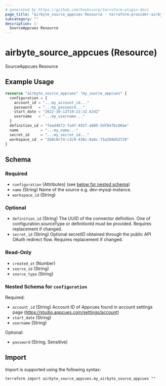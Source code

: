 ```yaml
---
# generated by https://github.com/hashicorp/terraform-plugin-docs
page_title: "airbyte_source_appcues Resource - terraform-provider-airbyte"
subcategory: ""
description: |-
  SourceAppcues Resource
---
```


# airbyte_source_appcues (Resource)

SourceAppcues Resource

## Example Usage

```terraform
resource "airbyte_source_appcues" "my_source_appcues" {
  configuration = {
    account_id = "...my_account_id..."
    password   = "...my_password..."
    start_date = "2022-10-13T19:22:32.624Z"
    username   = "...my_username..."
  }
  definition_id = "fea44672-fa4f-455f-a885-5df047bc60ae"
  name          = "...my_name..."
  secret_id     = "...my_secret_id..."
  workspace_id  = "2b0c8cf4-c3c9-438c-8a6c-75a2b0d52f29"
}
```

<!-- schema generated by tfplugindocs -->
## Schema

### Required

- `configuration` (Attributes) (see [below for nested schema](#nestedatt--configuration))
- `name` (String) Name of the source e.g. dev-mysql-instance.
- `workspace_id` (String)

### Optional

- `definition_id` (String) The UUID of the connector definition. One of configuration.sourceType or definitionId must be provided. Requires replacement if changed.
- `secret_id` (String) Optional secretID obtained through the public API OAuth redirect flow. Requires replacement if changed.

### Read-Only

- `created_at` (Number)
- `source_id` (String)
- `source_type` (String)

<a id="nestedatt--configuration"></a>
### Nested Schema for `configuration`

Required:

- `account_id` (String) Account ID of Appcues found in account settings page (https://studio.appcues.com/settings/account)
- `start_date` (String)
- `username` (String)

Optional:

- `password` (String, Sensitive)

## Import

Import is supported using the following syntax:

```shell
terraform import airbyte_source_appcues.my_airbyte_source_appcues ""
```
